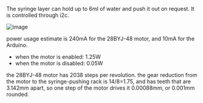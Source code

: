 The syringe layer can hold up to 6ml of water and push it out on request. It is controlled through i2c.

![image](https://user-images.githubusercontent.com/2878523/111032377-c3d1b180-8403-11eb-955b-0c261758f9f8.png)

power usage estimate is 240mA for the 28BYJ-48 motor, and 10mA for the Arduino.

* when the motor is enabled: 1.25W
* when the motor is disabled: 0.05W

the 28BYJ-48 motor has 2038 steps per revolution. the gear reduction from the motor to the syringe-pushing rack is 14/8=1.75, and has teeth that are 3.142mm apart, so one step of the motor drives it 0.00088mm, or 0.001mm rounded.
